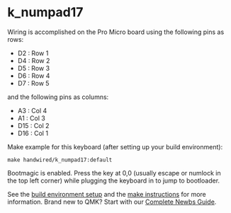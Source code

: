 k_numpad17
===
Wiring is accomplished on the Pro Micro board using the following pins as rows:
* D2 : Row 1
* D4 : Row 2
* D5 : Row 3
* D6 : Row 4
* D7 : Row 5

and the following pins as columns:
* A3 : Col 4
* A1 : Col 3
* D15 : Col 2
* D16 : Col 1

Make example for this keyboard (after setting up your build environment):

    make handwired/k_numpad17:default

Bootmagic is enabled.  Press the key at 0,0 (usually escape or numlock in the top left corner) while plugging the keyboard in to jump to bootloader.

See the [build environment setup](https://docs.qmk.fm/#/getting_started_build_tools) and the [make instructions](https://docs.qmk.fm/#/getting_started_make_guide) for more information. Brand new to QMK? Start with our [Complete Newbs Guide](https://docs.qmk.fm/#/newbs).